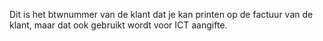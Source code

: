 Dit is het btwnummer van de klant dat je kan printen op de factuur van de klant, maar dat ook gebruikt wordt voor ICT aangifte.
